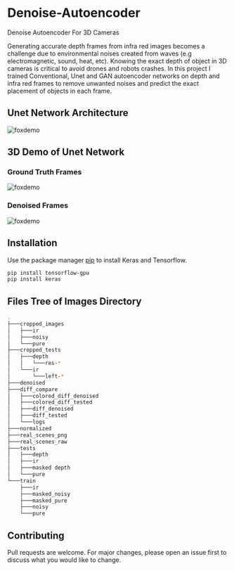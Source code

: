 # Denoise-Autoencoder
Denoise Autoencoder For 3D Cameras

Generating accurate depth frames from infra red images becomes a challenge due to environmental noises created from waves (e.g electromagnetic, sound, heat, etc).
Knowing the exact depth of object in 3D cameras is critical to avoid drones and robots crashes.
In this project I trained Conventional, Unet and GAN autoencoder networks on depth and infra red frames to remove unwanted noises and predict the exact placement of objects in each frame.


## Unet Network Architecture

![foxdemo](https://github.com/nohayassin/RealSense-ML/blob/master/images/u-net-architecture.png)




## 3D Demo of Unet Network

### Ground Truth Frames

![foxdemo](https://github.com/nohayassin/RealSense-ML/blob/master/GAN/3D%20pure-%20100%20epochs%20-%20strides%20200%20-%20erosion%202%20-%20Binary%20-%20NO%20IR.gif)

### Denoised Frames

![foxdemo](https://github.com/nohayassin/RealSense-ML/blob/master/GAN/3D%20denoised-%20100%20epochs%20-%20strides%20200%20-%20erosion%202%20-%20Binary%20-%20NO%20IR.gif)



## Installation

Use the package manager [pip](https://pip.pypa.io/en/stable/) to install Keras and Tensorflow.

```bash
pip install tensorflow-gpu
pip install keras
```



## Files Tree of Images Directory
```bash
.
├───cropped_images
│   ├───ir
│   ├───noisy
│   └───pure
├───cropped_tests
│   ├───depth
│   │   └───res-*
│   └───ir
│       └───left-*
├───denoised
├───diff_compare
│   ├───colored_diff_denoised
│   ├───colored_diff_tested
│   ├───diff_denoised
│   ├───diff_tested
│   └───logs
├───normalized
├───real_scenes_png
├───real_scenes_raw
├───tests
│   ├───depth
│   ├───ir
│   ├───masked depth
│   └───pure
└───train
    ├───ir
    ├───masked_noisy
    ├───masked_pure
    ├───noisy
    └───pure
```



## Contributing
Pull requests are welcome. For major changes, please open an issue first to discuss what you would like to change.
